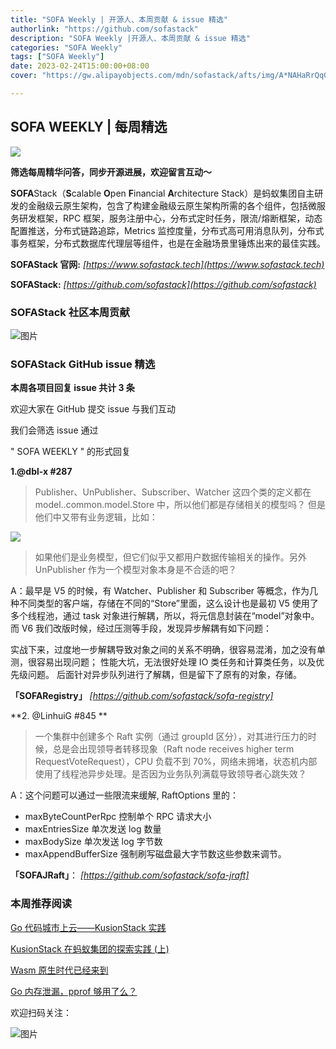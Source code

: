 ```yaml
---
title: "SOFA Weekly | 开源人、本周贡献 & issue 精选"
authorlink: "https://github.com/sofastack"
description: "SOFA Weekly |开源人、本周贡献 & issue 精选"
categories: "SOFA Weekly"
tags: ["SOFA Weekly"]
date: 2023-02-24T15:00:00+08:00
cover: "https://gw.alipayobjects.com/mdn/sofastack/afts/img/A*NAHaRrQqGzAAAAAAAAAAAAAAARQnAQ"

---
```


## SOFA WEEKLY | 每周精选

![](https://mdn.alipayobjects.com/huamei_soxoym/afts/img/A*hQu2QLAt_r8AAAAAAAAAAAAADrGAAQ/original)

**筛选每周精华问答，同步开源进展，欢迎留言互动～**

**SOFA**Stack（**S**calable **O**pen **F**inancial **A**rchitecture Stack）是蚂蚁集团自主研发的金融级云原生架构，包含了构建金融级云原生架构所需的各个组件，包括微服务研发框架，RPC 框架，服务注册中心，分布式定时任务，限流/熔断框架，动态配置推送，分布式链路追踪，Metrics 监控度量，分布式高可用消息队列，分布式事务框架，分布式数据库代理层等组件，也是在金融场景里锤炼出来的最佳实践。

**SOFAStack 官网:** *[https://www.sofastack.tech](https://www.sofastack.tech)*

**SOFAStack:** *[https://github.com/sofastack](https://github.com/sofastack)*

### SOFAStack 社区本周贡献

![图片](https://mdn.alipayobjects.com/huamei_soxoym/afts/img/A*GxMvQb9s7owAAAAAAAAAAAAADrGAAQ/original)

### SOFAStack GitHub issue 精选

**本周各项目回复 issue 共计 3 条**

欢迎大家在 GitHub 提交 issue 与我们互动

我们会筛选 issue 通过 

" SOFA WEEKLY " 的形式回复

**1.@dbl-x #287**

>Publisher、UnPublisher、Subscriber、Watcher 这四个类的定义都在 model..common.model.Store 中，所以他们都是存储相关的模型吗？
>但是他们中又带有业务逻辑，比如：

![](https://mdn.alipayobjects.com/huamei_soxoym/afts/img/A*xin6TZ-SxEEAAAAAAAAAAAAADrGAAQ/original)

>如果他们是业务模型，但它们似乎又都用户数据传输相关的操作。另外 UnPublisher 作为一个模型对象本身是不合适的吧？

A：最早是 V5 的时候，有 Watcher、Publisher 和 Subscriber 等概念，作为几种不同类型的客户端，存储在不同的“Store”里面，这么设计也是最初 V5 使用了多个线程池，通过 task 对象进行解耦，所以，将元信息封装在“model”对象中。而 V6 我们改版时候，经过压测等手段，发现异步解耦有如下问题：

实战下来，过度地一步解耦导致对象之间的关系不明确，很容易混淆，加之没有单测，很容易出现问题；
性能大坑，无法很好处理 IO 类任务和计算类任务，以及优先级问题。
后面针对异步队列进行了解耦，但是留下了原有的对象，存储。

**「SOFARegistry」**
*[https://github.com/sofastack/sofa-registry]*

**2. @LinhuiG #845 ** 

>一个集群中创建多个 Raft 实例（通过 groupId 区分），对其进行压力的时候，总是会出现领导者转移现象（Raft node receives higher term RequestVoteRequest），CPU 负载不到 70%，网络未拥堵，状态机内部使用了线程池异步处理。是否因为业务队列满载导致领导者心跳失效？

A：这个问题可以通过一些限流来缓解, RaftOptions 里的：

- maxByteCountPerRpc 控制单个 RPC 请求大小
- maxEntriesSize 单次发送 log 数量
- maxBodySize 单次发送 log 字节数
- maxAppendBufferSize 强制刷写磁盘最大字节数这些参数来调节。

**「SOFAJRaft」**：
*[https://github.com/sofastack/sofa-jraft]*

### 本周推荐阅读

[Go 代码城市上云——KusionStack 实践](https://mp.weixin.qq.com/s?__biz=MzUzMzU5Mjc1Nw==&mid=2247515572&idx=1&sn=8fffc0fb13ffc8346e3ab151978d947f&chksm=faa3526ecdd4db789035b4c297811524cdf3ec6b659e283b0f9858147c7e37c4fea8b14b2fc6&scene=21#wechat_redirect)

[KusionStack 在蚂蚁集团的探索实践 (上)](https://mp.weixin.qq.com/cgi-bin/appmsg?t=media/appmsg_edit&action=edit&type=77&appmsgid=100040378&token=2119786069&lang=zh_CN)

[Wasm 原生时代已经来到](https://mp.weixin.qq.com/s?__biz=MzUzMzU5Mjc1Nw==&mid=2247523985&idx=1&sn=73adc8410675e7419731f8267bfebfc5&chksm=faa3714bcdd4f85d310583346e02d1d3a10e5cf97d23cc469104bdd1bbee499446f0a709a7c2&scene=21#wechat_redirect)

[Go 内存泄漏，pprof 够用了么？](https://mp.weixin.qq.com/s?__biz=MzUzMzU5Mjc1Nw==&mid=2247516046&idx=1&sn=c8ed0fbbc18b4377778c2ed06c7332ba&chksm=faa35054cdd4d9425b6780ae5ed1a6b83ab16afd9d870affba350c8002a2c4e2efdb85abc603&scene=21#wechat_redirect)

欢迎扫码关注：

![图片](https://p3-juejin.byteimg.com/tos-cn-i-k3u1fbpfcp/e19d0a6d7f734ad6a585cde82ae4f3bf~tplv-k3u1fbpfcp-zoom-1.image)
